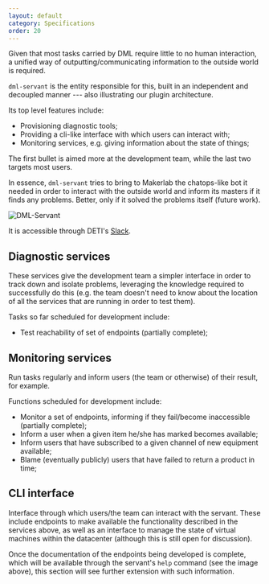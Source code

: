```yaml
---
layout: default
category: Specifications
order: 20
---
```


Given that most tasks carried by DML require little to no human interaction, a
unified way of outputting/communicating information to the outside world is
required.

`dml-servant` is the entity responsible for this, built in an independent and
decoupled manner --- also illustrating our plugin architecture.

Its top level features include:
* Provisioning diagnostic tools;
* Providing a cli-like interface with which users can interact with;
* Monitoring services, e.g. giving information about the state of things;

The first bullet is aimed more at the development team, while the last two
targets most users.

In essence, `dml-servant` tries to bring to Makerlab the chatops-like bot it
needed in order to interact with the outside world and inform its masters if
it finds any problems. Better, only if it solved the problems itself (future
work).

![DML-Servant](https://firebasestorage.googleapis.com/v0/b/makerlab-b9b8c.appspot.com/o/DML-Servant.png?alt=media&token=610bac92-12b6-4224-a673-1db53ddc6d06)

It is accessible through DETI's [Slack](https://detiuaveiro.slack.com/messages/@dml-servant/).

## Diagnostic services

These services give the development team a simpler interface in order to track
down and isolate problems, leveraging the knowledge required to successfully
do this (e.g. the team doesn't need to know about the location of all the
services that are running in order to test them).

Tasks so far scheduled for development include:
* Test reachability of set of endpoints (partially complete);

## Monitoring services

Run tasks regularly and inform users (the team or otherwise) of their result,
for example.

Functions scheduled for development include:
* Monitor a set of endpoints, informing if they fail/become inaccessible
  (partially complete);
* Inform a user when a given item he/she has marked becomes available;
* Inform users that have subscribed to a given channel of new equipment
  available;
* Blame (eventually publicly) users that have failed to return a product in
  time;

## CLI interface

Interface through which users/the team can interact with the servant. These
include endpoints to make available the functionality described in the
services above, as well as an interface to manage the state of virtual
machines within the datacenter (although this is still open for discussion).

Once the documentation of the endpoints being developed is complete, which
will be available through the servant's `help` command (see the image above),
this section will see further extension with such information.
